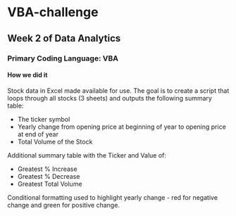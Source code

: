 # VBA-challenge
## Week 2 of Data Analytics
### Primary Coding Language: VBA

#### How we did it
Stock data in Excel made available for use.  The goal is to create a script that loops through all stocks (3 sheets) and outputs the following summary table: 
  - The ticker symbol
  - Yearly change from opening price at beginning of year to opening price at end of year
  - Total Volume of the Stock

Additional summary table with the Ticker and Value of:
  - Greatest % Increase
  - Greatest % Decrease
  - Greatest Total Volume
  
Conditional formatting used to highlight yearly change - red for negative change and green for positive change.
